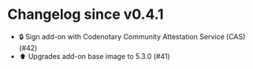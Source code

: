 # Changelog since v0.4.1
- 🔒 Sign add-on with Codenotary Community Attestation Service (CAS) (#42) 
- ⬆️ Upgrades add-on base image to 5.3.0 (#41) 
